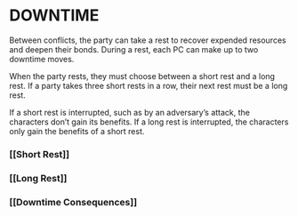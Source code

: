 # DOWNTIME
Between conflicts, the party can take a rest to recover expended resources and deepen their bonds. During a rest, each PC can make up to two downtime moves.  

When the party rests, they must choose between a short rest and a long rest. If a party takes three short rests in a row, their next rest must be a long rest.  

If a short rest is interrupted, such as by an adversary’s attack, the characters don’t gain its benefits. If a long rest is interrupted, the characters only gain the benefits of a short rest.  

### [[Short Rest]]

### [[Long Rest]]

### [[Downtime Consequences]]
